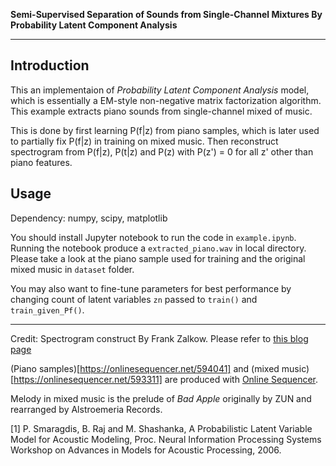 **Semi-Supervised Separation of Sounds from Single-Channel Mixtures By Probability Latent Component Analysis**

-----

## Introduction

This an implementaion of *Probability Latent Component Analysis* model, which is essentially a EM-style non-negative matrix factorization algorithm. This example extracts piano sounds from single-channel mixed of music.

This is done by first learning P(f|z) from piano samples,
which is later used to partially fix P(f|z) in training on mixed music. 
Then reconstruct spectrogram from P(f|z), P(t|z) and P(z) with P(z') = 0 for all z' other than piano features.

## Usage
Dependency: numpy, scipy, matplotlib

You should install Jupyter notebook to run the code in `example.ipynb`. Running the notebook produce a `extracted_piano.wav` in local directory. Please take a look at the piano sample used for training and the original mixed music in `dataset` folder.

You may also want to fine-tune parameters for best performance by changing count of latent variables `zn` passed to `train()` and `train_given_Pf()`.

---------

Credit: Spectrogram construct By Frank Zalkow. Please refer to [this blog page](http://www.frank-zalkow.de/en/code-snippets/create-audio-spectrograms-with-python.html?i=1)

(Piano samples)[https://onlinesequencer.net/594041] and (mixed music)[https://onlinesequencer.net/593311] are produced with [Online Sequencer](https://onlinesequencer.net). 

Melody in mixed music is the prelude of *Bad Apple* originally by ZUN and rearranged by Alstroemeria Records.

[1] P. Smaragdis, B. Raj and M. Shashanka, A Probabilistic Latent Variable Model for Acoustic Modeling, Proc. Neural Information Processing Systems Workshop on Advances in Models for Acoustic Processing, 2006.